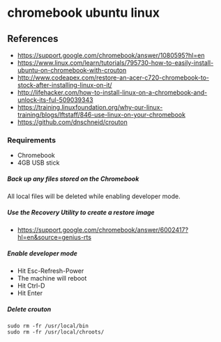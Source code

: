 # chromebook ubuntu linux

## References
* https://support.google.com/chromebook/answer/1080595?hl=en
* https://www.linux.com/learn/tutorials/795730-how-to-easily-install-ubuntu-on-chromebook-with-crouton
* http://www.codeapex.com/restore-an-acer-c720-chromebook-to-stock-after-installing-linux-on-it/
* http://lifehacker.com/how-to-install-linux-on-a-chromebook-and-unlock-its-ful-509039343
* https://training.linuxfoundation.org/why-our-linux-training/blogs/lftstaff/846-use-linux-on-your-chromebook
* https://github.com/dnschneid/crouton

### Requirements
* Chromebook
* 4GB USB stick

##### Back up any files stored on the Chromebook
All local files will be deleted while enabling developer mode.

##### Use the Recovery Utility to create a restore image
* https://support.google.com/chromebook/answer/6002417?hl=en&source=genius-rts

##### Enable developer mode
* Hit Esc-Refresh-Power
* The machine will reboot
* Hit Ctrl-D
* Hit Enter

##### Delete crouton
```
sudo rm -fr /usr/local/bin
sudo rm -fr /usr/local/chroots/
```
